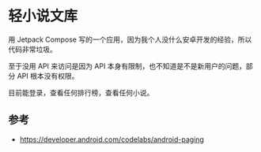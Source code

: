 # 轻小说文库

用 Jetpack Compose 写的一个应用，因为我个人没什么安卓开发的经验，所以代码非常垃圾。

至于没用 API 来访问是因为 API 本身有限制，也不知道是不是新用户的问题，部分 API 根本没有权限。

目前能登录，查看任何排行榜，查看任何小说。

## 参考
- https://developer.android.com/codelabs/android-paging
